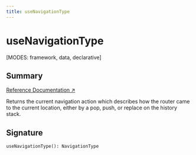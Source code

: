 ```yaml
---
title: useNavigationType
---
```


# useNavigationType

<!--
⚠️ ⚠️ IMPORTANT ⚠️ ⚠️ 

Hey! Thank you for helping improve our documentation!

This file is auto-generated from the JSDoc comments in the source
code, so please find the definition of this API and edit the JSDoc
comments accordingly and this file will be re-generated once those
changes are merged.
-->

[MODES: framework, data, declarative]

## Summary

[Reference Documentation ↗](https://api.reactrouter.com/v7/functions/react_router.useNavigationType.html)

Returns the current navigation action which describes how the router came to
the current location, either by a pop, push, or replace on the history stack.

## Signature

```tsx
useNavigationType(): NavigationType
```


